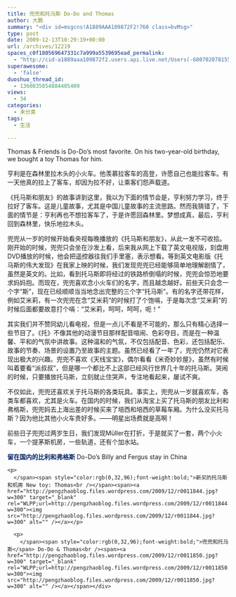 ```yaml
---
title: 兜兜和托马斯 Do-Do and Thomas
author: 大鹏
summary: "<div id=msgcns!A1889AAA109872F2!760 class=bvMsg>"
type: post
date: 2009-12-13T10:29:19+00:00
url: /archives/12219
spaces_c0f180569647331c7a999a5539695ead_permalink:
  - "http://cid-a1889aaa109872f2.users.api.live.net/Users(-6807020781556960526)/Blogs('A1889AAA109872F2!102')/Entries('A1889AAA109872F2!760')?authkey=7T08dKQfQ0s%24"
superawesome:
  - 'false'
duoshuo_thread_id:
  - 1360835854884405409
views:
  - 34
categories:
  - 未分类
tags:
  - 生活

---
```

<div id="msgcns!A1889AAA109872F2!760" class="bvMsg">
  Thomas & Friends is Do-Do&#8217;s most favorite. On his two-year-old birthday, we bought a toy Thomas for him.</p> 
  
  <p>
    亨利是在森林里拉木头的小火车。他羡慕拉客车的高登，许愿自己也能拉客车。有一天他真的拉上了客车，却因为拉不好，让乘客们怨声载道。
  </p>
  
  <p>
    《托马斯和朋友》的故事讲到这里，我以为下面的情节会是，亨利努力学习，终于拉好了客车。这是儿童故事，尤其是中国儿童故事的主流思路。然而我猜错了，下面的情节是：亨利再也不想拉客车了，于是许愿回森林里。梦想成真，最后，亨利回到森林里，快乐地拉木头。
  </p>
  
  <p>
    兜兜从一岁的时候开始看央视每晚播放的《托马斯和朋友》，从此一发不可收拾。刚开始的时候，兜兜只会坐在沙发上看，后来我从网上下载了英文电视版，刻盘用DVD播放的时候，他会把遥控器往我们手里塞，表示想看。等到英文电影版《托马斯的伟大发现》在我家上映的时候，我们发现兜兜已经能够简单地理解剧情了，虽然是英文的。比如，看到托马斯即将经过的铁路桥倒塌的时候，兜兜会惊恐地要求妈妈抱。而现在，兜兜喜欢念小火车们的名字，而且越念越好。前些天只会念一个字“斯”，现在已经顺顺当当地念出完整的三个字“托马斯”。有的名字还带花样，例如艾米莉，有一次兜兜在念“艾米莉”的时候打了个饱嗝，于是每次念“艾米莉”的时候后面都要故意打个嗝：“艾米莉，呵呵，呵呵，呃！”
  </p>
  
  <p>
    其实我们并不赞同幼儿看电视，但是一点儿不看是不可能的，那么只有精心选择一些节目了。《托》不像其他的动漫节目那样配音喧闹、色彩夺目，而是在一种温馨、平和的气氛中讲故事。这种温和的气氛，不仅包括配音、色彩，还包括配乐、故事的节奏、场景的设置乃至故事的主题。虽然已经看了一年了，兜兜仍然对它表现出极大的兴趣。兜兜不喜欢《天线宝宝》，偶尔看看《米奇妙妙屋》，虽然有时候叫着要看“派叔叔”，但是哪一个都比不上这部已经风行世界几十年的托马斯。哭闹的时候，只要播放托马斯，立刻就止住哭声，专注地看起来，屡试不爽。
  </p>
  
  <p>
    不仅如此，兜兜还喜欢关于托马斯的各类玩具。事实上，兜兜从一岁就喜欢车，各类车都喜欢，尤其是火车。在国内的时候，我们从淘宝上买了托马斯的朋友比利和弗格斯，兜兜妈去上海出差的时候买来了培西和培西的草莓车厢。为什么没买托马斯？因为他比其他小火车贵好多。——明星出场费就是高啊！
  </p>
  
  <p>
    前些日子兜兜过两岁生日，我们发现Müller在打折，于是就买了一套，两个小火车，一个提茅斯机房，一些轨道，还有个加水站。
  </p>
  
  <p>
    <span style="color:rgb(0,32,96);font-weight:bold;">留在国内的比利和弗格斯</span> Do-Do&#8217;s Billy and Fergus stay in China<br /><span><a href="http://pengzhaoblog.files.wordpress.com/2009/12/r0010391.jpg?w=300" target="_blank" rel="WLPP;url=http://pengzhaoblog.files.wordpress.com/2009/12/r0010391.jpg?w=300"><img src="http://pengzhaoblog.files.wordpress.com/2009/12/r0010391.jpg?w=300" alt="" /></a></p> 
    
    <p>
      </span><span style="color:rgb(0,32,96);font-weight:bold;">新买的托马斯和机房 New toy: Thomas<br /></span><span><a href="http://pengzhaoblog.files.wordpress.com/2009/12/r0011844.jpg?w=300" target="_blank" rel="WLPP;url=http://pengzhaoblog.files.wordpress.com/2009/12/r0011844.jpg?w=300"><img src="http://pengzhaoblog.files.wordpress.com/2009/12/r0011844.jpg?w=300" alt="" /></a></p> 
      
      <p>
        </span><span style="color:rgb(0,32,96);font-weight:bold;">兜兜和托马斯</span> Do-Do & Thomas<br /><span><a href="http://pengzhaoblog.files.wordpress.com/2009/12/r0011850.jpg?w=300" target="_blank" rel="WLPP;url=http://pengzhaoblog.files.wordpress.com/2009/12/r0011850.jpg?w=300"><img src="http://pengzhaoblog.files.wordpress.com/2009/12/r0011850.jpg?w=300" alt="" /></a></span></div>
